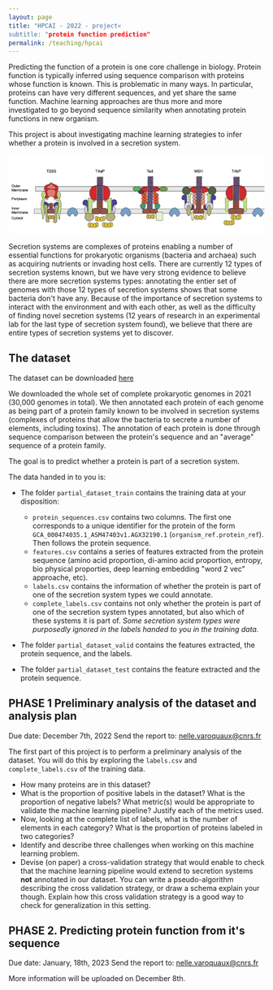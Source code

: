 ```yaml
---
layout: page
title: "HPCAI - 2022 - project«
subtitle: "protein function prediction"
permalink: /teaching/hpcai
---
```



Predicting the function of a protein is one core challenge in biology. Protein
function is typically inferred using sequence comparison with proteins whose
function is known. This is problematic in many ways. In particular, proteins
can have very different sequences, and yet share the same function. Machine
learning approaches are thus more and more investigated to go beyond sequence
similarity when annotating protein functions in new organism.

This project is about investigating machine learning strategies to infer
whether a protein is involved in a secretion system. 

![Secretion systems](../assets/img/projects/secretion_systems.png)


Secretion systems are complexes of proteins enabling a number of essential
functions for prokaryotic organisms (bacteria and archaea) such as acquiring
nutrients or invading host cells. There are currently 12 types of secretion
systems known, but we have very strong evidence to believe there are more
secretion systems types: annotating the entier set of genomes with those 12
types of secretion systems shows that some bacteria don't have any. Because of
the importance of secretion systems to interact with the environment and with
each other, as well as the difficulty of finding novel secretion systems (12
years of research in an experimental lab for the last type of secretion system
found), we believe that there are entire types of secretion systems yet to
discover.


## The dataset

The dataset can be downloaded
[here](https://filesender.renater.fr/?s=download&token=9ca0e7df-8929-4aab-97cd-3c1dfff0282c)

We downloaded the whole set of complete prokaryotic genomes in 2021 (30,000
genomes in total). We then annotated each protein of each genome as being part
of a protein family known to be involved in secretion systems (complexes of
proteins that allow the bacteria to secrete a number of elements, including
toxins). The annotation of each protein is done through sequence comparison
between the protein's sequence and an "average" sequence of a protein family. 

The goal is to predict whether a protein is part of a secretion system.

The data handed in to you is:

- The folder `partial_dataset_train` contains the training data at your
  disposition:
    
    - `protein_sequences.csv` contains two columns. The first one corresponds
      to a unique identifier for the protein of the form
      `GCA_000474035.1_ASM47403v1.AGX32190.1` (`organism_ref.protein_ref`).
      Then follows the protein sequence. 
    - `features.csv` contains a series of features extracted from the protein
      sequence (amino acid proportion, di-amino acid proportion, entropy, bio
      physical proporties, deep learning embedding "word 2 vec" approache,
      etc).
    - `labels.csv` contains the information of whether the protein is part of
      one of the secretion system types we could annotate.
    - `complete_labels.csv` contains not only whether the protein is part of
      one of the secretion system types annotated, but also which of these
      systems it is part of. *Some secretion system types were purposedly
      ignored in the labels handed to you in the training data.*

- The folder `partial_dataset_valid` contains the features extracted, the
  protein sequence, and the labels.
- The folder `partial_dataset_test` contains the feature extracted and the
  protein sequence.


## PHASE 1 Preliminary analysis of the dataset and analysis plan

Due date: December 7th, 2022
Send the report to: nelle.varoquaux@cnrs.fr

The first part of this project is to perform a preliminary analysis of the
dataset. You will do this by exploring the `labels.csv` and
`complete_labels.csv` of the training data.

- How many proteins are in this dataset?
- What is the proportion of positive labels in the dataset? What is the
  proportion of negative labels? What metric(s) would be appropriate to
  validate the machine learning pipeline? Justify each of the metrics used.
- Now, looking at the complete list of labels, what is the number of elements
  in each category? What is the proportion of proteins labeled in two
  categories?
- Identify and describe three challenges when working on this machine learning
  problem.
- Devise (on paper) a cross-validation strategy that would enable to check
  that the machine learning pipeline would extend to secretion systems **not**
  annotated in our dataset. You can write a pseudo-algorithm describing the
  cross validation strategy, or draw a schema explain your though. Explain how
  this cross validation strategy is a good way to check for generalization in
  this setting.

## PHASE 2. Predicting protein function from it's sequence

Due date: January, 18th, 2023
Send the report to: nelle.varoquaux@cnrs.fr

More information will be uploaded on December 8th.
